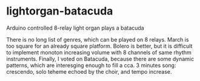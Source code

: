 # lightorgan-batacuda
Arduino controlled 8-relay light organ plays a batacuda

There is no long list of genres,
which can be played on 8 relays.
March is too square for an already square platform.
Bolero is better, but it is difficult to
implement monoton increasing volume with
8 channels of same rhythm instruments.
Finally, I voted on Batacuda, because there are some
dynamic patterns, which are interesging enough to
fill a cca. 3 minutes song: crescendo,
solo teheme echoed by the choir,
and tempo increase.
